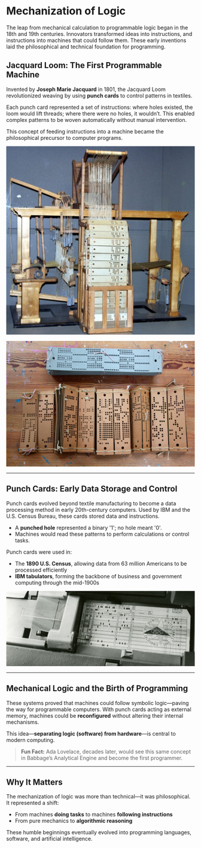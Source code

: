 # Mechanization of Logic

The leap from mechanical calculation to programmable logic began in the 18th and 19th centuries. Innovators transformed ideas into instructions, and instructions into machines that could follow them. These early inventions laid the philosophical and technical foundation for programming.

## Jacquard Loom: The First Programmable Machine

Invented by **Joseph Marie Jacquard** in 1801, the Jacquard Loom revolutionized weaving by using **punch cards** to control patterns in textiles.

Each punch card represented a set of instructions: where holes existed, the loom would lift threads; where there were no holes, it wouldn’t. This enabled complex patterns to be woven automatically without manual intervention.

This concept of feeding instructions into a machine became the philosophical precursor to computer programs.

![1752829181396](image/004_mechanization_of_logic/1752829181396.png)

![1752829195153](image/004_mechanization_of_logic/1752829195153.png)

---

## Punch Cards: Early Data Storage and Control

Punch cards evolved beyond textile manufacturing to become a data processing method in early 20th-century computers. Used by IBM and the U.S. Census Bureau, these cards stored data and instructions.

* A **punched hole** represented a binary '1'; no hole meant '0'.
* Machines would read these patterns to perform calculations or control tasks.

Punch cards were used in:

* The **1890 U.S. Census**, allowing data from 63 million Americans to be processed efficiently
* **IBM tabulators**, forming the backbone of business and government computing through the mid-1900s

![1752829244054](image/004_mechanization_of_logic/1752829244054.png)

---

## Mechanical Logic and the Birth of Programming

These systems proved that machines could follow symbolic logic—paving the way for programmable computers. With punch cards acting as external memory, machines could be **reconfigured** without altering their internal mechanisms.

This idea—**separating logic (software) from hardware**—is central to modern computing.

> **Fun Fact:** Ada Lovelace, decades later, would see this same concept in Babbage’s Analytical Engine and become the first programmer.

---

## Why It Matters

The mechanization of logic was more than technical—it was philosophical. It represented a shift:

* From machines **doing tasks** to machines **following instructions**
* From pure mechanics to **algorithmic reasoning**

These humble beginnings eventually evolved into programming languages, software, and artificial intelligence.
